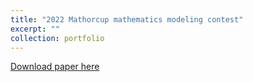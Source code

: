 ```yaml
---
title: "2022 Mathorcup mathematics modeling contest"
excerpt: ""
collection: portfolio
---
```


[Download paper here](http://yangyiqu.github.io/files/article.pdf)